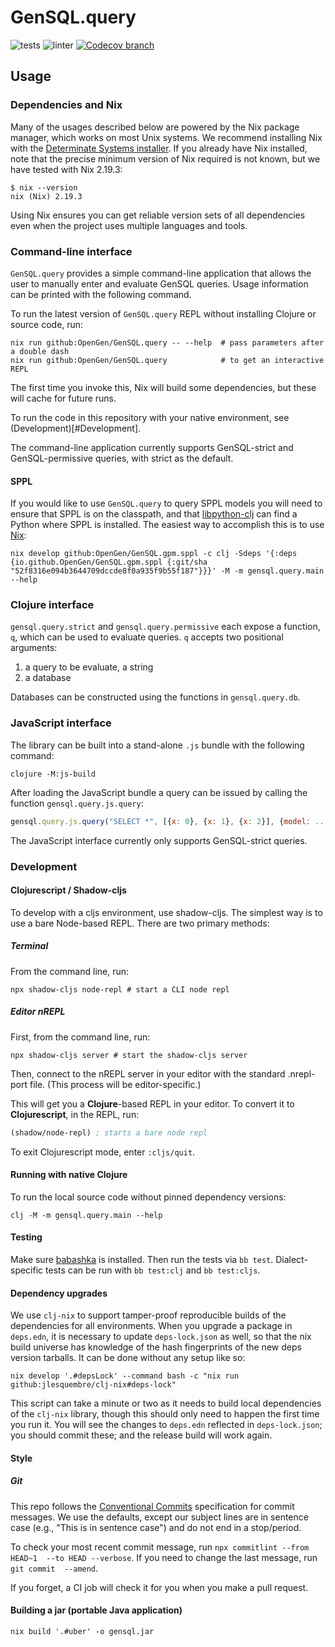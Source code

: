 # GenSQL.query

![tests](https://github.com/OpenGen/GenSQL.query/workflows/tests/badge.svg)
![linter](https://github.com/OpenGen/GenSQL.query/workflows/linter/badge.svg)
[![Codecov branch][codecov]][codecov-url]

## Usage

### Dependencies and Nix

Many of the usages described below are powered by the Nix package manager, which
works on most Unix systems. We recommend installing Nix with the
[Determinate Systems installer](https://determinate.systems/posts/determinate-nix-installer/).
If you already have Nix installed, note that the precise minimum version of Nix
required is not known, but we have tested with Nix 2.19.3:

```shell
$ nix --version
nix (Nix) 2.19.3
```

Using Nix ensures you can get reliable version sets of all dependencies even when the project uses multiple languages and tools.

### Command-line interface

`GenSQL.query` provides a simple command-line application that allows the user to manually enter and evaluate GenSQL queries. Usage information can be printed with the following command.

To run the latest version of `GenSQL.query` REPL without installing Clojure or source code, run:

```shell
nix run github:OpenGen/GenSQL.query -- --help  # pass parameters after a double dash
nix run github:OpenGen/GenSQL.query            # to get an interactive REPL
```

The first time you invoke this, Nix will build some dependencies, but these will cache for future runs.

To run the code in this repository with your native environment, see (Development)[#Development].

The command-line application currently supports GenSQL-strict and GenSQL-permissive queries, with strict as the default.

#### SPPL

If you would like to use `GenSQL.query` to query SPPL models you will need to ensure that SPPL is on the classpath, and that [libpython-clj](https://github.com/clj-python/libpython-clj) can find a Python where SPPL is installed. The easiest way to accomplish this is to use [Nix](https://nixos.org/):

```shell
nix develop github:OpenGen/GenSQL.gpm.sppl -c clj -Sdeps '{:deps {io.github.OpenGen/GenSQL.gpm.sppl {:git/sha "52f8316e094b3644709dccde8f0a935f9b55f187"}}}' -M -m gensql.query.main --help
```

### Clojure interface

`gensql.query.strict` and `gensql.query.permissive` each expose a function, `q`, which can be used to evaluate queries. `q` accepts two positional arguments:

1. a query to be evaluate, a string
2. a database

Databases can be constructed using the functions in `gensql.query.db`.

### JavaScript interface

The library can be built into a stand-alone `.js` bundle with the following command:

```shell
clojure -M:js-build
```

After loading the JavaScript bundle a query can be issued by calling the function `gensql.query.js.query`:

```javascript
gensql.query.js.query("SELECT *", [{x: 0}, {x: 1}, {x: 2}], {model: ...})
```

The JavaScript interface currently only supports GenSQL-strict queries.

### Development

#### Clojurescript / Shadow-cljs

To develop with a cljs environment, use shadow-cljs. The simplest way is to use a bare Node-based REPL. There are two primary methods:

##### Terminal
From the command line, run:

```shell
npx shadow-cljs node-repl # start a CLI node repl
```

##### Editor nREPL
First, from the command line, run:

```shell
npx shadow-cljs server # start the shadow-cljs server
```

Then, connect to the nREPL server in your editor with the standard .nrepl-port file. (This process will be editor-specific.)

This will get you a **Clojure**-based REPL in your editor. To convert it to **Clojurescript**, in the REPL, run:

```clojure
(shadow/node-repl) ; starts a bare node repl
```

To exit Clojurescript mode, enter `:cljs/quit`.

#### Running with native Clojure

To run the local source code without pinned dependency versions:

```shell
clj -M -m gensql.query.main --help
```

#### Testing

Make sure [babashka](https://github.com/babashka/babashka) is installed. Then
run the tests via `bb test`. Dialect-specific tests can be run with
`bb test:clj` and `bb test:cljs`.

#### Dependency upgrades

We use `clj-nix` to support tamper-proof reproducible builds of the dependencies for all environments.
When you upgrade a package in `deps.edn`, it is necessary to update `deps-lock.json` as well, so that
the nix build universe has knowledge of the hash fingerprints of the new deps version tarballs.
It can be done without any setup like so:

```shell
nix develop '.#depsLock' --command bash -c "nix run github:jlesquembre/clj-nix#deps-lock"
```

This script can take a minute or two as it needs to build local dependencies of the `clj-nix` library,
though this should only need to happen the first time you run it.
You will see the changes to `deps.edn` reflected in `deps-lock.json`; you should commit these; and the
release build will work again.

#### Style

##### Git

This repo follows the [Conventional Commits](https://www.conventionalcommits.org/en/v1.0.0/#summary) 
specification for commit messages. We use the defaults, except our subject lines 
are in sentence case (e.g., "This is in sentence case") and do not end in a 
stop/period.

To check your most recent commit message, run `npx commitlint --from HEAD~1 
--to HEAD --verbose`. If you need to change the last message, run `git commit 
--amend`.

If you forget, a CI job will check it for you when you make a pull request.

#### Building a jar (portable Java application)

```shell
nix build '.#uber' -o gensql.jar
```

[codecov-url]: https://codecov.io/github/OpenGen/GenSQL.query
[codecov]: https://img.shields.io/codecov/c/github/OpenGen/GenSQL.query/main.svg?maxAge=3600
